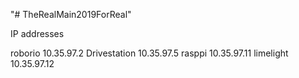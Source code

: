 "# TheRealMain2019ForReal"

IP addresses

roborio 10.35.97.2
Drivestation 10.35.97.5
rasppi 10.35.97.11
limelight 10.35.97.12

